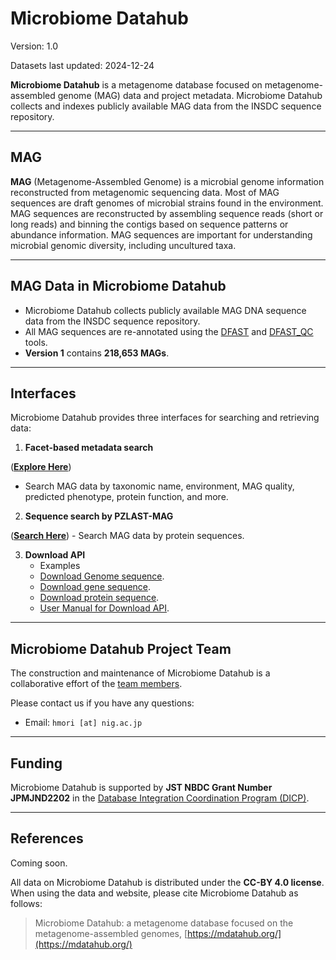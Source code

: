 # Microbiome Datahub
Version: 1.0

Datasets last updated: 2024-12-24

**Microbiome Datahub** is a metagenome database focused on metagenome-assembled genome (MAG) data and project metadata. Microbiome Datahub collects and indexes publicly available MAG data from the INSDC sequence repository.

---

## MAG

**MAG** (Metagenome-Assembled Genome) is a microbial genome information reconstructed from metagenomic sequencing data. Most of MAG sequences are draft genomes of microbial strains found in the environment. MAG sequences are reconstructed by assembling sequence reads (short or long reads) and binning the contigs based on sequence patterns or abundance information. MAG sequences are important for understanding microbial genomic diversity, including uncultured taxa.

---

## MAG Data in Microbiome Datahub

- Microbiome Datahub collects publicly available MAG DNA sequence data from the INSDC sequence repository.
- All MAG sequences are re-annotated using the [DFAST](https://dfast.ddbj.nig.ac.jp/) and [DFAST_QC](https://github.com/nigyta/dfast_qc) tools.
- **Version 1** contains **218,653 MAGs**.

---

## Interfaces

Microbiome Datahub provides three interfaces for searching and retrieving data:

1. **Facet-based metadata search**

([**Explore Here**](https://mdatahub.org/genomes))
   - Search MAG data by taxonomic name, environment, MAG quality, predicted phenotype, protein function, and more.

2. **Sequence search by PZLAST-MAG**

([**Search Here**](https://pzlast.nig.ac.jp/pzlast/mag))
    - Search MAG data by protein sequences.

3. **Download API**
   - Examples
   - [Download Genome sequence](https://mdatahub.org/api/dl/sequence/genome/GCA_029762495.1). 
   - [Download gene sequence](https://mdatahub.org/api/dl/sequence/cds/GCA_029762495.1).
   - [Download protein sequence](https://mdatahub.org/api/dl/sequence/protein/GCA_029762495.1).
   - [User Manual for Download API](apimanual.md).

---

## Microbiome Datahub Project Team

The construction and maintenance of Microbiome Datahub is a collaborative effort of the [team members](projectmember.md).

Please contact us if you have any questions:

- Email: `hmori [at] nig.ac.jp`
---

## Funding

Microbiome Datahub is supported by **JST NBDC Grant Number JPMJND2202** in the [Database Integration Coordination Program (DICP)](https://biosciencedbc.jp/en/funding/program/dicp/).

---

## References

Coming soon.

All data on Microbiome Datahub is distributed under the **CC-BY 4.0 license**. When using the data and website, please cite Microbiome Datahub as follows:

> Microbiome Datahub: a metagenome database focused on the metagenome-assembled genomes, [https://mdatahub.org/](https://mdatahub.org/)

